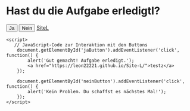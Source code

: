 <html lang="de">
<head>
    <meta charset="UTF-8">
    <meta name="viewport" content="width=device-width, initial-scale=1.0">
    <title>Frage</title>
</head>
<body>
    <h1>Hast du die Aufgabe erledigtl?</h1>
    <button id="jaButton">Ja</button>
    <button id="neinButton">Nein</button>
    <a href="https://leon22221.github.io/Site-L/">SiteL</a>

    <script>
       // JavaScript-Code zur Interaktion mit den Buttons
        document.getElementById('jaButton').addEventListener('click', function() {
            alert('Gut gemacht! Aufgabe erledigt.');
            <a href="https://leon22221.github.io/Site-L/">testz</a>
        });

        document.getElementById('neinButton').addEventListener('click', function() {
            alert('Kein Problem. Du schaffst es nächstes Mal!');
        });
    </script>
</body>
</html>
